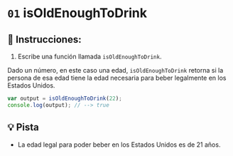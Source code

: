 # `01` isOldEnoughToDrink

## 📝 Instrucciones:

1. Escribe una función llamada `isOldEnoughToDrink`.

Dado un número, en este caso una edad, `isOldEnoughToDrink` retorna si la persona de esa edad tiene la edad necesaria para beber legalmente en los Estados Unidos.


```javascript
var output = isOldEnoughToDrink(22);
console.log(output); // --> true
```

## 💡 Pista

+ La edad legal para poder beber en los Estados Unidos es de 21 años.
